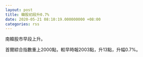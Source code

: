 ```yaml
---
layout: post
title: 韓股初段升0.7%
date: 2020-05-21 08:10:19.000000000 +08:00
categories: rss
---
```


南韓股市早段上升。

首爾綜合指數重上2000點，較早時報2003點，升13點，升幅0.7%。
